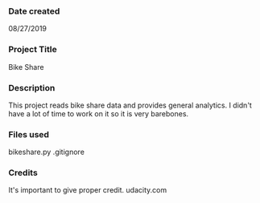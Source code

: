 ### Date created
08/27/2019

### Project Title
Bike Share

### Description
This project reads bike share data and provides general analytics. I didn't have a lot of time to work on it so it is very barebones.

### Files used
bikeshare.py
.gitignore

### Credits
It's important to give proper credit.
udacity.com
